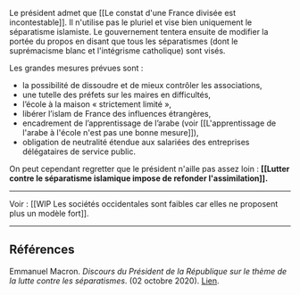 Le président admet que [[Le constat d'une France divisée est incontestable]]. Il n'utilise pas le pluriel et vise bien uniquement le séparatisme islamiste. Le gouvernement tentera ensuite de modifier la portée du propos en disant que tous les séparatismes (dont le suprémacisme blanc et l'intégrisme catholique) sont visés.

Les grandes mesures prévues sont :

- la possibilité de dissoudre et de mieux contrôler les associations,
- une tutelle des préfets sur les maires en difficultés,
- l’école à la maison « strictement limité »,
- libérer l’islam de France des influences étrangères,
- encadrement de l’apprentissage de l’arabe (voir [[L'apprentissage de l'arabe à l'école n'est pas une bonne mesure]]),
- obligation de neutralité étendue aux salariées des entreprises délégataires de service public.

On peut cependant regretter que le président n'aille pas assez loin : **[[Lutter contre le séparatisme islamique impose de refonder l'assimilation]].**

---

Voir : [[WIP Les sociétés occidentales sont faibles car elles ne proposent plus un modèle fort]].

---

## Références

Emmanuel Macron. _Discours du Président de la République sur le thème de la lutte contre les séparatismes_. (02 octobre 2020). [Lien](https://www.elysee.fr/emmanuel-macron/2020/10/02/la-republique-en-actes-discours-du-president-de-la-republique-sur-le-theme-de-la-lutte-contre-les-separatismes).